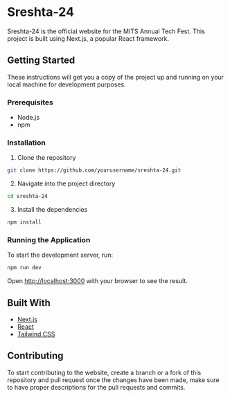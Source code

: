 # Sreshta-24

Sreshta-24 is the official website for the MITS Annual Tech Fest. This project is built using Next.js, a popular React framework.

## Getting Started

These instructions will get you a copy of the project up and running on your local machine for development purposes.

### Prerequisites

- Node.js
- npm

### Installation

1. Clone the repository

```sh
git clone https://github.com/yourusername/sreshta-24.git
```

2. Navigate into the project directory

```sh
cd sreshta-24
```

3. Install the dependencies

```sh
npm install
```

### Running the Application

To start the development server, run:

```sh
npm run dev
```

Open [http://localhost:3000](http://localhost:3000) with your browser to see the result.

## Built With

- [Next.js](https://nextjs.org/)
- [React](https://reactjs.org/)
- [Tailwind CSS](https://tailwindcss.com/)

## Contributing

To start contributing to the website, create a branch or a fork of this repository and pull request once the changes have been made, make sure to have proper descriptions for the pull requests and commits.
